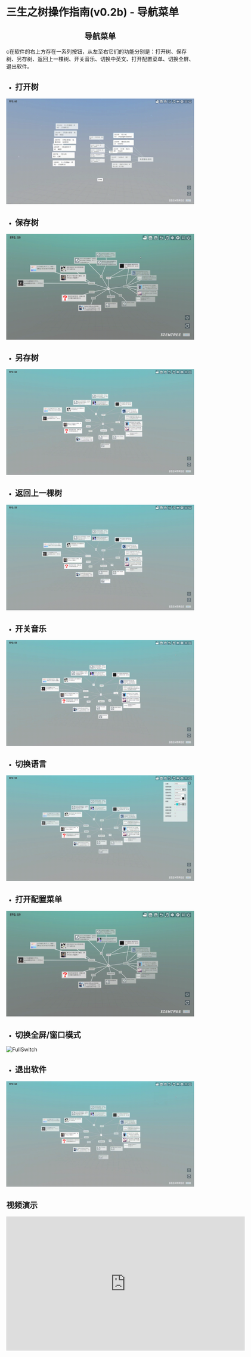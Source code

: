 # 三生之树操作指南(v0.2b) - 导航菜单

## <div style="text-align:center">导航菜单</div>

c在软件的右上方存在一系列按钮，从左至右它们的功能分别是：打开树、保存树、另存树、返回上一棵树、开关音乐、切换中英文、打开配置菜单、切换全屏、退出软件。

* ## 打开树
![OpenTree](images/NavigationMenu/OpenTree.gif)

* ## 保存树
![SaveTree](images/NavigationMenu/SaveTree.gif)

* ## 另存树
![SaveNewTree](images/NavigationMenu/SaveNewTree.gif)

* ## 返回上一棵树
![RturnLastTree](images/NavigationMenu/ReturnLastTree.gif)

* ## 开关音乐
![OpenMusic](images/NavigationMenu/OpenMusic.gif)

* ## 切换语言
![LanguageSwitch](images/NavigationMenu/LanguageSwitch.gif)

* ## 打开配置菜单
![OpenConfig](images/NavigationMenu/OpenConfig.gif)

* ## 切换全屏/窗口模式
![FullSwitch](images/NavigationMenu/FullSwitch.gif)

* ## 退出软件
![QuitTree](images/NavigationMenu/QuitTree.gif)
## 视频演示
<iframe src="https://player.bilibili.com/player.html?aid=445057481&bvid=BV1uj411Q76r&cid=1171787016&page=1" width="640" height="360" scrolling="no" border="0" frameborder="no" framespacing="0" allowfullscreen="true"> </iframe>